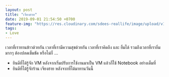 ```yaml
---
layout: post
title: "เจียงฮาย"
date: 2019-09-01 21:54:50 +0700
feature-img: "https://res.cloudinary.com/sdees-reallife/image/upload/v1555658919/sample_feature_img.png"
tags:
- Love
---
```

เวลาที่เราทานข้าวด้วยกัน เวลาที่เรามีความสุขด้วยกัน เวลาที่เราคิดถึง และ ยิ้มได้ รวมถึงเวลาที่เราอิ่มมากๆ ต้องปลดเข็มขัด หรือไม่ก็ ...

<i class="fa fa-child" style="color:plum"></i>

- ยินดีที่ได้รู้จัก VM หลังจากเริ่มปรับการใช้งานมาเป็น VM แล้วก็ใช้ Notebook อย่างเต็มที่
- ยินดีที่ได้รู้จักร้าน เจียงฮาย หลังจากที่ได้มาทานวันนี้
